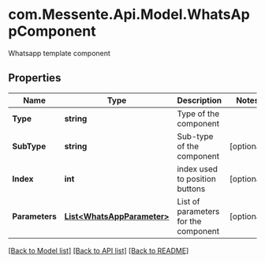 # com.Messente.Api.Model.WhatsAppComponent
Whatsapp template component

## Properties

Name | Type | Description | Notes
------------ | ------------- | ------------- | -------------
**Type** | **string** | Type of the component | 
**SubType** | **string** | Sub-type of the component | [optional] 
**Index** | **int** | index used to position buttons | [optional] 
**Parameters** | [**List&lt;WhatsAppParameter&gt;**](WhatsAppParameter.md) | List of parameters for the component | [optional] 

[[Back to Model list]](../README.md#documentation-for-models) [[Back to API list]](../README.md#documentation-for-api-endpoints) [[Back to README]](../README.md)


